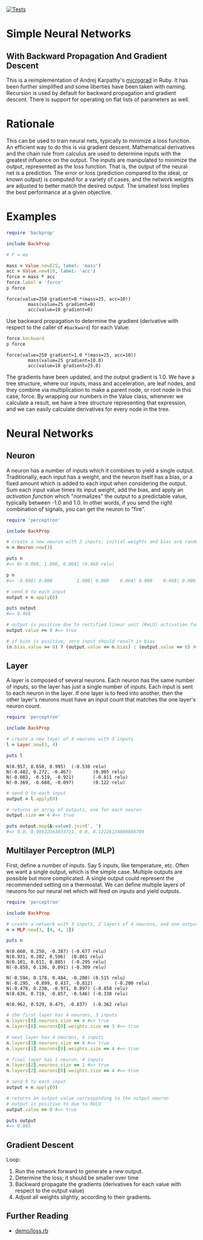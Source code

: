[![Tests](https://github.com/rickhull/backprop/actions/workflows/test.yaml/badge.svg)](https://github.com/rickhull/backprop/actions/workflows/test.yaml)

# Simple Neural Networks

## With Backward Propagation And Gradient Descent

This is a reimplementation of Andrej Karpathy's
[micrograd](https://github.com/karpathy/micrograd) in Ruby.
It has been further simplified and some liberties have been taken with naming.
Recursion is used by default for backward propagation and gradient descent.
There is support for operating on flat lists of parameters as well.

# Rationale

This can be used to train neural nets, typically to minimize a loss function.
An efficient way to do this is via gradient descent.
Mathematical derivatives and the chain rule from calculus are used to determine
  inputs with the greatest influence on the output.
The inputs are manipulated to minimize the output, represented as the loss
  function.
That is, the output of the neural net is a prediction.
The error or loss (prediction compared to the ideal, or known output) is
  computed for a variety of cases, and the network weights are adjusted to
  better match the desired output.
The smallest loss implies the best performance at a given objective.

# Examples

```ruby
require 'backprop'

include BackProp

# F = ma

mass = Value.new(25, label: 'mass')
acc = Value.new(10, label: 'acc')
force = mass * acc
force.label = 'force'
p force
```

```
force(value=250 gradient=0 *(mass=25, acc=10))
        mass(value=25 gradient=0)
        acc(value=10 gradient=0)
```

Use backward propagation to determine the gradient (derivative with respect
  to the caller of `#backward`) for each Value:

```ruby
force.backward
p force
```

```
force(value=250 gradient=1.0 *(mass=25, acc=10))
        mass(value=25 gradient=10.0)
        acc(value=10 gradient=25.0)
```

The gradients have been updated, and the output gradient is 1.0.
We have a tree structure, where our inputs, mass and acceleration, are
  leaf nodes, and they combine via multiplication to make a parent node, or
  root node in this case, force.
By wrapping our numbers in the Value class, whenever we calculate a result,
  we have a tree structure representing that expression, and we can easily
  calculate derivatives for every node in the tree.

# Neural Networks

## Neuron

A neuron has a number of inputs which it combines to yield a single output.
Traditionally, each input has a weight, and the neuron itself has a bias, or
  a fixed amount which is added to each input when considering the output.
Sum each input value times its input weight, add the bias, and apply an
  *activation function* which "normalizes" the output to a predictable value,
  typically between -1.0 and 1.0.
In other words, if you send the right combination of signals, you can get the
  neuron to "fire".

```ruby
require 'perceptron'

include BackProp

# create a new neuron with 3 inputs; initial weights and bias are random
n = Neuron.new(3)

puts n
#=> N(-0.098, 1.000, 0.064) (0.468 relu)

p n
#=> -0.098| 0.000         1.000| 0.000    0.064| 0.000    0.468| 0.000

# send 0 to each input
output = n.apply(0)

puts output
#=> 0.468

# output is positive due to rectified linear unit (ReLU) activation function
output.value >= 0 #=> true

# if bias is positive, zero input should result in bias
(n.bias.value >= 0) ? (output.value == n.bias) : (output.value == 0) #=> true
```

## Layer

A layer is composed of several neurons.
Each neuron has the same number of inputs, so the layer has just a single
  number of inputs.
Each input is sent to each neuron in the layer.
If one layer is to feed into another, then the other layer's neurons must have
  an input count that matches the one layer's neuron count.

```ruby
require 'perceptron'

include BackProp

# create a new layer of 4 neurons with 3 inputs
l = Layer.new(3, 4)

puts l
```

```
N(0.957, 0.650, 0.995)  (-0.530 relu)
N(-0.482, 0.272, -0.467)        (0.905 relu)
N(-0.083, -0.519, -0.921)       (-0.811 relu)
N(-0.369, -0.688, -0.097)       (0.122 relu)
```

```ruby
# send 0 to each input
output = l.apply(0)

# returns an array of outputs, one for each neuron
output.size == 4 #=> true

puts output.map(&:value).join(', ')
#=> 0.0, 0.90522363833711, 0.0, 0.12226124806686789
```

## Multilayer Perceptron (MLP)

First, define a number of inputs.  Say 5 inputs, like temperature, etc.
Often we want a single output, which is the simple case.
Multiple outputs are possible but more complicated.
A single output could represent the recommended setting on a thermostat.
We can define multiple layers of neurons for our neural net which will feed
  on inputs and yield outputs.

```ruby
require 'perceptron'

include BackProp

# create a network with 3 inputs, 2 layers of 4 neurons, and one output neuron
n = MLP.new(3, [4, 4, 1])

puts n
```

```
N(0.660, 0.250, -0.387) (-0.677 relu)
N(0.931, 0.202, 0.596)  (0.861 relu)
N(0.101, 0.611, 0.885)  (-0.295 relu)
N(-0.858, 0.136, 0.091) (-0.309 relu)

N(-0.594, 0.178, 0.484, -0.208) (0.515 relu)
N(-0.295, -0.899, 0.437, -0.812)        (-0.200 relu)
N(-0.478, 0.230, -0.971, 0.897) (-0.858 relu)
N(0.636, 0.719, -0.857, -0.546) (-0.338 relu)

N(0.962, 0.529, 0.475, -0.837)  (-0.362 relu)
```

```ruby
# the first layer has 4 neurons, 3 inputs
n.layers[0].neurons.size == 4 #=> true
n.layers[0].neurons[0].weights.size == 3 #=> true

# next layer has 4 neurons, 4 inputs
n.layers[1].neurons.size == 4 #=> true
n.layers[1].neurons[0].weights.size == 4 #=> true

# final layer has 1 neuron, 4 inputs
n.layers[2].neurons.size == 1 #=> true
n.layers[2].neurons[0].weights.size == 4 #=> true

# send 0 to each input
output = n.apply(0)

# returns an output value corresponding to the output neuron
# output is positive to due to ReLU
output.value >= 0 #=> true

puts output
#=> 0.045
```

## Gradient Descent

Loop:

1. Run the network forward to generate a new output.
2. Determine the loss; it should be smaller over time
3. Backward propagate the gradients
   (derivatives for each value with respect to the output value)
4. Adjust all weights slightly, according to their gradients.


## Further Reading

* [demo/loss.rb](demo/loss.rb)
